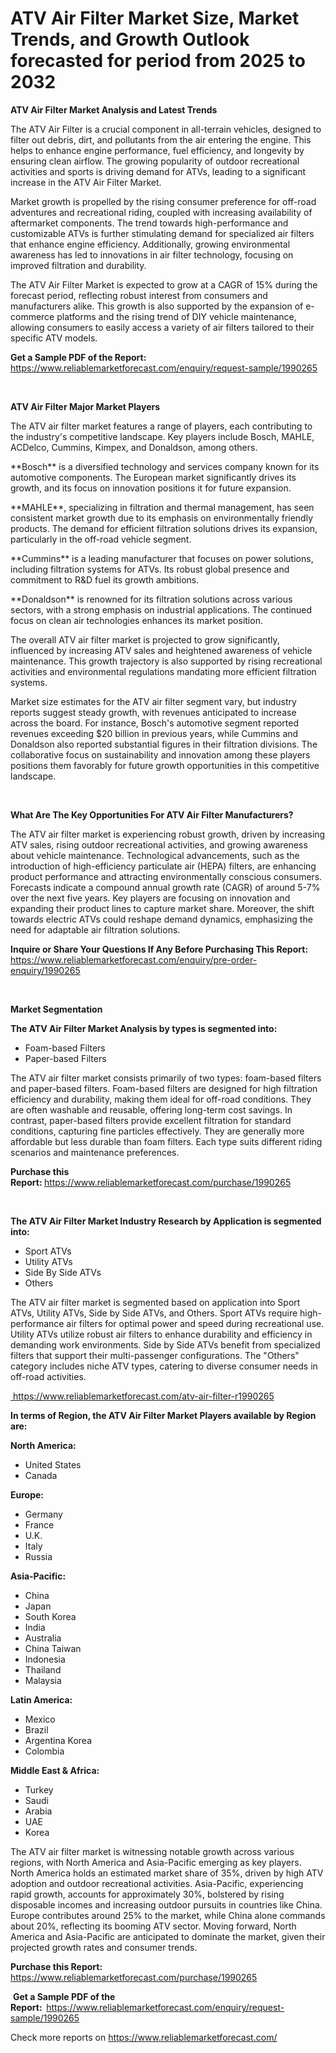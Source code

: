 <p><h1>ATV Air Filter Market Size, Market Trends, and Growth Outlook forecasted for period from 2025 to 2032</h1></p><p><strong>ATV Air Filter Market Analysis and Latest Trends</strong></p>
<p><p>The ATV Air Filter is a crucial component in all-terrain vehicles, designed to filter out debris, dirt, and pollutants from the air entering the engine. This helps to enhance engine performance, fuel efficiency, and longevity by ensuring clean airflow. The growing popularity of outdoor recreational activities and sports is driving demand for ATVs, leading to a significant increase in the ATV Air Filter Market.</p><p>Market growth is propelled by the rising consumer preference for off-road adventures and recreational riding, coupled with increasing availability of aftermarket components. The trend towards high-performance and customizable ATVs is further stimulating demand for specialized air filters that enhance engine efficiency. Additionally, growing environmental awareness has led to innovations in air filter technology, focusing on improved filtration and durability.</p><p>The ATV Air Filter Market is expected to grow at a CAGR of 15% during the forecast period, reflecting robust interest from consumers and manufacturers alike. This growth is also supported by the expansion of e-commerce platforms and the rising trend of DIY vehicle maintenance, allowing consumers to easily access a variety of air filters tailored to their specific ATV models.</p></p>
<p><strong>Get a Sample PDF of the Report:&nbsp;</strong> <a href="https://www.reliablemarketforecast.com/enquiry/request-sample/1990265?utm_campaign=3123&utm_medium=2&utm_source=Github&utm_content=ia&utm_term=30032025&utm_id=atv-air-filter">https://www.reliablemarketforecast.com/enquiry/request-sample/1990265</a></p>
<p>&nbsp;</p>
<p><strong>ATV Air Filter Major Market Players</strong></p>
<p><p>The ATV air filter market features a range of players, each contributing to the industry's competitive landscape. Key players include Bosch, MAHLE, ACDelco, Cummins, Kimpex, and Donaldson, among others. </p><p>**Bosch** is a diversified technology and services company known for its automotive components. The European market significantly drives its growth, and its focus on innovation positions it for future expansion.</p><p>**MAHLE**, specializing in filtration and thermal management, has seen consistent market growth due to its emphasis on environmentally friendly products. The demand for efficient filtration solutions drives its expansion, particularly in the off-road vehicle segment.</p><p>**Cummins** is a leading manufacturer that focuses on power solutions, including filtration systems for ATVs. Its robust global presence and commitment to R&D fuel its growth ambitions.</p><p>**Donaldson** is renowned for its filtration solutions across various sectors, with a strong emphasis on industrial applications. The continued focus on clean air technologies enhances its market position.</p><p>The overall ATV air filter market is projected to grow significantly, influenced by increasing ATV sales and heightened awareness of vehicle maintenance. This growth trajectory is also supported by rising recreational activities and environmental regulations mandating more efficient filtration systems.</p><p>Market size estimates for the ATV air filter segment vary, but industry reports suggest steady growth, with revenues anticipated to increase across the board. For instance, Bosch's automotive segment reported revenues exceeding $20 billion in previous years, while Cummins and Donaldson also reported substantial figures in their filtration divisions. The collaborative focus on sustainability and innovation among these players positions them favorably for future growth opportunities in this competitive landscape.</p></p>
<p>&nbsp;</p>
<p><strong>What Are The Key Opportunities For ATV Air Filter Manufacturers?</strong></p>
<p><p>The ATV air filter market is experiencing robust growth, driven by increasing ATV sales, rising outdoor recreational activities, and growing awareness about vehicle maintenance. Technological advancements, such as the introduction of high-efficiency particulate air (HEPA) filters, are enhancing product performance and attracting environmentally conscious consumers. Forecasts indicate a compound annual growth rate (CAGR) of around 5-7% over the next five years. Key players are focusing on innovation and expanding their product lines to capture market share. Moreover, the shift towards electric ATVs could reshape demand dynamics, emphasizing the need for adaptable air filtration solutions.</p></p>
<p><strong>Inquire or Share Your Questions If Any Before Purchasing This Report:</strong> <a href="https://www.reliablemarketforecast.com/enquiry/pre-order-enquiry/1990265?utm_campaign=3123&utm_medium=2&utm_source=Github&utm_content=ia&utm_term=30032025&utm_id=atv-air-filter">https://www.reliablemarketforecast.com/enquiry/pre-order-enquiry/1990265</a></p>
<p>&nbsp;</p>
<p><strong>Market Segmentation</strong></p>
<p><strong>The ATV Air Filter Market Analysis by types is segmented into:</strong></p>
<p><ul><li>Foam-based Filters</li><li>Paper-based Filters</li></ul></p>
<p><p>The ATV air filter market consists primarily of two types: foam-based filters and paper-based filters. Foam-based filters are designed for high filtration efficiency and durability, making them ideal for off-road conditions. They are often washable and reusable, offering long-term cost savings. In contrast, paper-based filters provide excellent filtration for standard conditions, capturing fine particles effectively. They are generally more affordable but less durable than foam filters. Each type suits different riding scenarios and maintenance preferences.</p></p>
<p><strong>Purchase this Report:&nbsp;</strong><a href="https://www.reliablemarketforecast.com/purchase/1990265?utm_campaign=3123&utm_medium=2&utm_source=Github&utm_content=ia&utm_term=30032025&utm_id=atv-air-filter">https://www.reliablemarketforecast.com/purchase/1990265</a></p>
<p>&nbsp;</p>
<p><strong>The ATV Air Filter Market Industry Research by Application is segmented into:</strong></p>
<p><ul><li>Sport ATVs</li><li>Utility ATVs</li><li>Side By Side ATVs</li><li>Others</li></ul></p>
<p><p>The ATV air filter market is segmented based on application into Sport ATVs, Utility ATVs, Side by Side ATVs, and Others. Sport ATVs require high-performance air filters for optimal power and speed during recreational use. Utility ATVs utilize robust air filters to enhance durability and efficiency in demanding work environments. Side by Side ATVs benefit from specialized filters that support their multi-passenger configurations. The "Others" category includes niche ATV types, catering to diverse consumer needs in off-road activities.</p></p>
<p><a href="https://www.reliablemarketforecast.com/atv-air-filter-r1990265?utm_campaign=3123&utm_medium=2&utm_source=Github&utm_content=ia&utm_term=30032025&utm_id=atv-air-filter">&nbsp;https://www.reliablemarketforecast.com/atv-air-filter-r1990265</a></p>
<p><strong>In terms of Region, the ATV Air Filter Market Players available by Region are:</strong></p>
<p>
    <p> <strong> North America: </strong>
        <ul>
            <li>United States</li>
            <li>Canada</li>
        </ul>
        </p> 
    <p> <strong> Europe: </strong>
        <ul>
            <li>Germany</li>
            <li>France</li>
            <li>U.K.</li>
            <li>Italy</li>
            <li>Russia</li>
        </ul>
        </p> 
    <p> <strong> Asia-Pacific: </strong>
        <ul>
            <li>China</li>
            <li>Japan</li>
            <li>South Korea</li>
            <li>India</li>
            <li>Australia</li>
            <li>China Taiwan</li>
            <li>Indonesia</li>
            <li>Thailand</li>
            <li>Malaysia</li>
        </ul>
        </p> 
    <p> <strong> Latin America: </strong>
        <ul>
            <li>Mexico</li>
            <li>Brazil</li>
            <li>Argentina Korea</li>
            <li>Colombia</li>
        </ul>
        </p> 
    <p> <strong> Middle East & Africa: </strong>
        <ul>
            <li>Turkey</li>
            <li>Saudi</li>
            <li>Arabia</li>
            <li>UAE</li>
            <li>Korea</li>
        </ul>
    </p>
    </p>
<p><p>The ATV air filter market is witnessing notable growth across various regions, with North America and Asia-Pacific emerging as key players. North America holds an estimated market share of 35%, driven by high ATV adoption and outdoor recreational activities. Asia-Pacific, experiencing rapid growth, accounts for approximately 30%, bolstered by rising disposable incomes and increasing outdoor pursuits in countries like China. Europe contributes around 25% to the market, while China alone commands about 20%, reflecting its booming ATV sector. Moving forward, North America and Asia-Pacific are anticipated to dominate the market, given their projected growth rates and consumer trends.</p></p>
<p><strong>Purchase this Report: </strong><a href="https://www.reliablemarketforecast.com/purchase/1990265?utm_campaign=3123&utm_medium=2&utm_source=Github&utm_content=ia&utm_term=30032025&utm_id=atv-air-filter">https://www.reliablemarketforecast.com/purchase/1990265</a></p>
<p>&nbsp;<strong>Get a Sample PDF of the Report:&nbsp;&nbsp;</strong><a href="https://www.reliablemarketforecast.com/enquiry/request-sample/1990265?utm_campaign=3123&utm_medium=2&utm_source=Github&utm_content=ia&utm_term=30032025&utm_id=atv-air-filter">https://www.reliablemarketforecast.com/enquiry/request-sample/1990265</a></p>
<p><strong></strong></p>
<p>Check more reports on <a href="https://www.reliablemarketforecast.com/?utm_campaign=3123&utm_medium=2&utm_source=Github&utm_content=ia&utm_term=30032025&utm_id=atv-air-filter">https://www.reliablemarketforecast.com/</a></p>